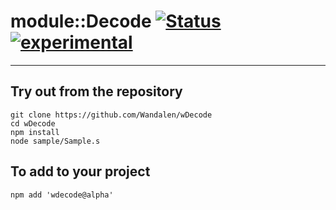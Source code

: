 
# module::Decode  [![Status](https://github.com/Wandalen/wDecode/workflows/publish/badge.svg)](https://github.com/Wandalen/wDecode/actions?query=workflow%3Apublish) [![experimental](https://img.shields.io/badge/stability-experimental-orange.svg)](https://github.com/emersion/stability-badges#experimental)

___

## Try out from the repository
```
git clone https://github.com/Wandalen/wDecode
cd wDecode
npm install
node sample/Sample.s
```

## To add to your project
```
npm add 'wdecode@alpha'
```




